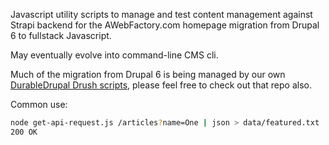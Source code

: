 Javascript utility scripts to manage and test content management against Strapi backend for the AWebFactory.com homepage migration from Drupal 6 to fullstack Javascript.

May eventually evolve into command-line CMS cli.

Much of the migration from Drupal 6 is being managed by our own [DurableDrupal Drush scripts](https://github.com/DurableDrupal/drush-migration-scripts), please feel free to check out that repo also.

Common use:

```bash
node get-api-request.js /articles?name=One | json > data/featured.txt
200 OK
```
